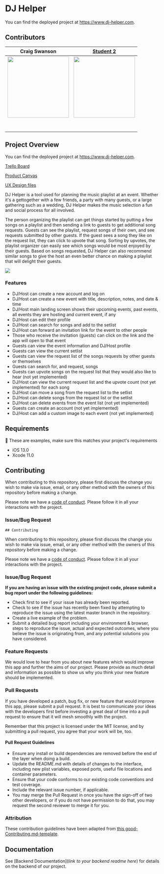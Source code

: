 
# DJ Helper

You can find the deployed project at https://www.dj-helper.com.

## Contributors


|                                       Craig Swanson                                        |                                       [Student 2](https://github.com/)                                        |
| :-----------------------------------------------------------------------------------------------------------: | :-----------------------------------------------------------------------------------------------------------: |
|                      [<img src="https://avatars1.githubusercontent.com/u/54075840?s=400&u=b3130ce735392b9a31251ea10673a43a016a0043&v=4" width = "200" />](https://github.com/)                       |                      [<img src="https://www.dalesjewelers.com/wp-content/uploads/2018/10/placeholder-silhouette-male.png" width = "200" />](https://github.com/)                       |
|                 [<img src="https://github.com/favicon.ico" width="15"> ](https://github.com/craig-a-swanson)                 |            [<img src="https://github.com/favicon.ico" width="15"> ](https://github.com/honda0306)             |
| [ <img src="https://static.licdn.com/sc/h/al2o9zrvru7aqj8e1x2rzsrca" width="15"> ](https://www.linkedin.com/in/craig-a-swanson/) | [ <img src="https://static.licdn.com/sc/h/al2o9zrvru7aqj8e1x2rzsrca" width="15"> ](https://www.linkedin.com/) |


## Project Overview

You can find the deployed project at https://www.dj-helper.com.

[Trello Board](https://trello.com/b/udZnuhhk/dj-helper)

[Product Canvas](https://www.notion.so/DJ-Helper-6b9f7ca95fec4c6ea8655c1d0c3c47b0)

[UX Design files](https://www.figma.com/file/bPLYBTlfbbrfz9TnXYkRGA/DJ-Helper-Notes?node-id=40%3A225)


DJ Helper is a tool used for planning the music playlist at an event. Whether it's a gettogether with a few friends, a party with many guests, or a large gathering such as a wedding, DJ Helper makes the music selection a fun and social process for all involved.

The person organizing the playlist can get things started by putting a few songs on a playlist and then sending a link to guests to get additional song requests.  Guests can see the playlist, request songs of their own, and see requests submitted by other guests. If the guest sees a song they like on the request list, they can click to upvote that song. Sorting by upvotes, the playlist organizer can easily see which songs would be most enjoyed by their guests.  Based on songs requested, DJ Helper can also recommend similar songs to give the host an even better chance on making a playlist that will delight their guests.

![](header.png)

### Features

-    DJ/Host can create a new account and log on
-    DJ/Host can create a new event with title, description, notes, and date & time
-    DJ/Host main landing screen shows their upcoming events, past events, all events they are hosting and current event, if any
-    DJ/Host can edit their profile
-    DJ/Host can search for songs and add to the setlist
-    DJ/Host can forward an invitation link for the event to other people
-    Those who receive the invitation (guests) can click on the link and the app will open to that event
-    Guests can view the event information and DJ/Host profile
-    Guests can view the current setlist
-    Guests can view the request list of the songs requests by other guests or themselves
-    Guests can search for, and request, songs
-    Guests can upvote songs on the request list that they would also like to hear (not yet implemented)
-    DJ/Host can view the current request list and the upvote count (not yet implemented) for each song
-    DJ/Host can move a song from the request list to the setlist
-    DJ/Host can delete songs from the request list or the setlist
-    DJ/Host can delete events from the event list (not yet implemented)
-    Guests can create an account (not yet implemented)
-    DJ/Host can add a custom image to each event (not yet implemented)

## Requirements

🚫 These are examples, make sure this matches your project's requirements

-   iOS 13.0
-   Xcode 11.0

## Contributing

When contributing to this repository, please first discuss the change you wish to make via issue, email, or any other method with the owners of this repository before making a change.

Please note we have a [code of conduct](./CODE_OF_CONDUCT.md). Please follow it in all your interactions with the project.

### Issue/Bug Request

    ## Contributing

When contributing to this repository, please first discuss the change you wish to make via issue, email, or any other method with the owners of this repository before making a change.

Please note we have a [code of conduct](./code_of_conduct.md). Please follow it in all your interactions with the project.

### Issue/Bug Request

 **If you are having an issue with the existing project code, please submit a bug report under the following guidelines:**
 - Check first to see if your issue has already been reported.
 - Check to see if the issue has recently been fixed by attempting to reproduce the issue using the latest master branch in the repository.
 - Create a live example of the problem.
 - Submit a detailed bug report including your environment & browser, steps to reproduce the issue, actual and expected outcomes,  where you believe the issue is originating from, and any potential solutions you have considered.

### Feature Requests

We would love to hear from you about new features which would improve this app and further the aims of our project. Please provide as much detail and information as possible to show us why you think your new feature should be implemented.

### Pull Requests

If you have developed a patch, bug fix, or new feature that would improve this app, please submit a pull request. It is best to communicate your ideas with the developers first before investing a great deal of time into a pull request to ensure that it will mesh smoothly with the project.

Remember that this project is licensed under the MIT license, and by submitting a pull request, you agree that your work will be, too.

#### Pull Request Guidelines

- Ensure any install or build dependencies are removed before the end of the layer when doing a build.
- Update the README.md with details of changes to the interface, including new plist variables, exposed ports, useful file locations and container parameters.
- Ensure that your code conforms to our existing code conventions and test coverage.
- Include the relevant issue number, if applicable.
- You may merge the Pull Request in once you have the sign-off of two other developers, or if you do not have permission to do that, you may request the second reviewer to merge it for you.

### Attribution

These contribution guidelines have been adapted from [this good-Contributing.md-template](https://gist.github.com/PurpleBooth/b24679402957c63ec426).


## Documentation

See [Backend Documentation](_link to your backend readme here_) for details on the backend of our project.


[swift-image]: https://img.shields.io/badge/swift-3.0-orange.svg
[swift-url]: https://swift.org/
[license-image]: https://img.shields.io/badge/License-MIT-blue.svg
[license-url]: LICENSE
[travis-image]: https://img.shields.io/travis/dbader/node-datadog-metrics/master.svg?style=flat-square
[travis-url]: https://travis-ci.org/dbader/node-datadog-metrics
[codebeat-image]: https://codebeat.co/badges/c19b47ea-2f9d-45df-8458-b2d952fe9dad
[codebeat-url]: https://codebeat.co/projects/github-com-vsouza-awesomeios-com
